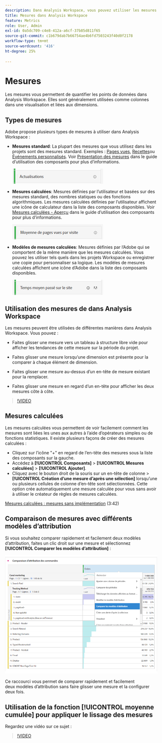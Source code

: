 ```yaml
---
description: Dans Analysis Workspace, vous pouvez utiliser les mesures de deux façons.
title: Mesures dans Analysis Workspace
feature: Metrics
role: User, Admin
exl-id: 0a5dc709-c4e8-412a-a6cf-37b85d811f65
source-git-commit: c1b679dab7b66754ae4b6fd7503243f40d0f2178
workflow-type: tm+mt
source-wordcount: '416'
ht-degree: 25%

---
```


# Mesures

Les mesures vous permettent de quantifier les points de données dans Analysis Workspace. Elles sont généralement utilisées comme colonnes dans une visualisation et liées aux dimensions.

## Types de mesures

Adobe propose plusieurs types de mesures à utiliser dans Analysis Workspace :

* **Mesures standard**: La plupart des mesures que vous utilisez dans les projets sont des mesures standard. Exemples : [Pages vues](/help/components/metrics/page-views.md), [Recettes](/help/components/metrics/revenue.md)ou [Événements personnalisés](/help/components/metrics/custom-events.md). Voir [Présentation des mesures](/help/components/metrics/overview.md) dans le guide d’utilisation des composants pour plus d’informations.

   ![Mesure standard](assets/standard-metric.png)

* **Mesures calculées**: Mesures définies par l’utilisateur et basées sur des mesures standard, des nombres statiques ou des fonctions algorithmiques. Les mesures calculées définies par l’utilisateur affichent une icône de calculateur dans la liste des composants disponibles. Voir [Mesures calculées - Aperçu](/help/components/c-calcmetrics/cm-overview.md) dans le guide d’utilisation des composants pour plus d’informations.

   ![Mesure calculée](assets/calculated-metric.png)

* **Modèles de mesures calculées**: Mesures définies par l’Adobe qui se comportent de la même manière que les mesures calculées. Vous pouvez les utiliser tels quels dans les projets Workspace ou enregistrer une copie pour personnaliser sa logique. Les modèles de mesures calculées affichent une icône d’Adobe dans la liste des composants disponibles.

   ![Modèle de mesure calculée](assets/calculated-metric-template.png)

## Utilisation des mesures de dans Analysis Workspace

Les mesures peuvent être utilisées de différentes manières dans Analysis Workspace. Vous pouvez :

* Faites glisser une mesure vers un tableau à structure libre vide pour afficher les tendances de cette mesure sur la période du projet.

* Faites glisser une mesure lorsqu’une dimension est présente pour la comparer à chaque élément de dimension.

* Faites glisser une mesure au-dessus d’un en-tête de mesure existant pour la remplacer.

* Faites glisser une mesure en regard d’un en-tête pour afficher les deux mesures côte à côte.

>[!VIDEO](https://video.tv.adobe.com/v/40817/?quality=12)

## Mesures calculées 

Les mesures calculées vous permettent de voir facilement comment les mesures sont liées les unes aux autres à l’aide d’opérateurs simples ou de fonctions statistiques. Il existe plusieurs façons de créer des mesures calculées :

* Cliquez sur l’icône &quot;+&quot; en regard de l’en-tête des mesures sous la liste des composants sur la gauche.
* Accédez à **[!UICONTROL Composants]** > **[!UICONTROL Mesures calculées]** > **[!UICONTROL Ajouter]**.
* Cliquez avec le bouton droit de la souris sur un en-tête de colonne > **[!UICONTROL Création d’une mesure d’après une sélection]** lorsqu’une ou plusieurs cellules de colonne d’en-tête sont sélectionnées. Cette option crée automatiquement une mesure calculée pour vous sans avoir à utiliser le créateur de règles de mesures calculées.

[Mesures calculées : mesures sans implémentation](https://experienceleague.adobe.com/docs/analytics-learn/tutorials/components/calculated-metrics/calculated-metrics-implementationless-metrics.html?lang=fr) (3:42)

## Comparaison de mesures avec différents modèles d’attribution

Si vous souhaitez comparer rapidement et facilement deux modèles d’attribution, faites un clic droit sur une mesure et sélectionnez **[!UICONTROL Comparer les modèles d’attribution]** :

![Comparer l’attribution](assets/compare-attribution.png)

Ce raccourci vous permet de comparer rapidement et facilement deux modèles d’attribution sans faire glisser une mesure et la configurer deux fois.

## Utilisation de la fonction [!UICONTROL moyenne cumulée] pour appliquer le lissage des mesures

Regardez une vidéo sur ce sujet :

>[!VIDEO](https://video.tv.adobe.com/v/27068/?quality=12)
